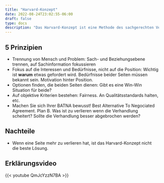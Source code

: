 ```yaml
---
title: "Harvard-Konzept"
date: 2022-08-24T23:02:55-06:00
draft: false
type: docs
description: "Das Harvard-Konzept ist eine Methode des sachgerechten Verhandelns und ein Standard Modell für erfolgreiches Verhandeln."
---
```


## 5 Prinzipien

- Trennung von Mensch und Problem: Sach- und Beziehungsebene trennen, auf Sachinformation fokussieren
- Fokus auf die Interessen und Bedürfnisse, nicht auf die Position: Wichtig ist **warum** etwas gefordert wird.
  Bedürfnisse beider Seiten müssen bekannt sein. Motivation hinter Position.
- Optionen finden, die beiden Seiten dienen: Gibt es eine Win-Win Situation für beide?
- Auf objektive Kriterien bestehen: Fairness. An Qualitätsstandards halten, etc.
- Machen Sie sich Ihrer BATNA bewusst! Best Alternative To Negociated Agreement. Plan B. Was ist zu verlieren wenn
  die Verhandlung scheitert? Sollte die Verhandlung besser abgebrochen werden?

## Nachteile

- Wenn eine Seite mehr zu verlieren hat, ist das Harvard-Konzept nicht die beste Lösung.

## Erklärungsvideo

{{< youtube QmJcYzzN7BA >}}
